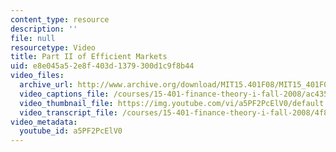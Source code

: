 ```yaml
---
content_type: resource
description: ''
file: null
resourcetype: Video
title: Part II of Efficient Markets
uid: e8e045a5-2e8f-403d-1379-300d1c9f8b44
video_files:
  archive_url: http://www.archive.org/download/MIT15.401F08/MIT15_401F08_ses19_300k.mp4
  video_captions_file: /courses/15-401-finance-theory-i-fall-2008/ac435f22101a520aa64c4cd840dfb590_a5PF2PcElV0.vtt
  video_thumbnail_file: https://img.youtube.com/vi/a5PF2PcElV0/default.jpg
  video_transcript_file: /courses/15-401-finance-theory-i-fall-2008/4f85df89827bfb83ff41b1b4ecaecbc4_a5PF2PcElV0.pdf
video_metadata:
  youtube_id: a5PF2PcElV0
---
```

